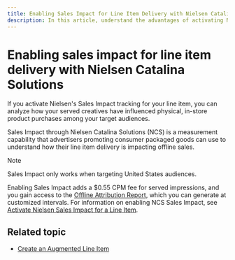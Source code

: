 ```yaml
---
title: Enabling Sales Impact for Line Item Delivery with Nielsen Catalina Solutions
description: In this article, understand the advantages of activating Nielsen's Sales Impact tracking for your line item.
---
```


# Enabling sales impact for line item delivery with Nielsen Catalina Solutions

If you activate Nielsen's Sales Impact tracking for your line item, you can analyze how your served creatives have influenced physical, in-store product purchases among your target audiences.

Sales Impact through Nielsen Catalina Solutions (NCS) is a measurement capability that advertisers promoting consumer packaged goods can use to understand how their line item delivery is impacting offline sales.

> [!NOTE]
> Sales Impact only works when targeting United States audiences.

Enabling Sales Impact adds a $0.55 CPM fee for served impressions, and you gain access to the [Offline Attribution Report](offline-attribution-report.md), which you can generate at customized intervals. For information on enabling NCS Sales Impact, see [Activate Nielsen Sales Impact for a Line Item](activate-nielsen-sales-impact-for-a-line-item.md).

## Related topic

- [Create an Augmented Line Item](create-an-augmented-line-item-ali.md)
